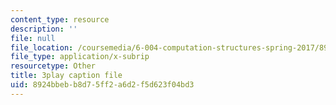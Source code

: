 ```yaml
---
content_type: resource
description: ''
file: null
file_location: /coursemedia/6-004-computation-structures-spring-2017/8924bbebb8d75ff2a6d2f5d623f04bd3_sd-ZVAw8qB0.vtt
file_type: application/x-subrip
resourcetype: Other
title: 3play caption file
uid: 8924bbeb-b8d7-5ff2-a6d2-f5d623f04bd3
---
```

